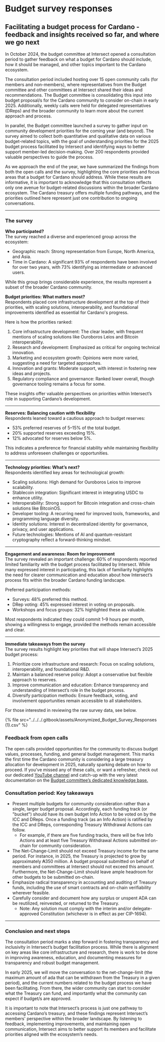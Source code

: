 # Budget survey responses

## Facilitating a budget process for Cardano - feedback and insights received so far, and where we go next

In October 2024, the budget committee at Intersect opened a consultation period to gather feedback on what a budget for Cardano should include, how it should be managed, and other topics important to the Cardano ecosystem.&#x20;

The consultation period included hosting over 15 open community calls (for members and non-members), where representatives from the Budget committee and other committees at Intersect shared their ideas and recommendations. The Budget committee is consolidating this input into budget proposal/s for the Cardano community to consider on-chain in early 2025. Additionally, weekly calls were held for delegated representatives (DReps) and the broader community to learn more about the current approach and process.

In parallel, the Budget committee launched a survey to gather input on community development priorities for the coming year (and beyond). The survey aimed to collect both quantitative and qualitative data on various budget-related topics, with the goal of understanding priorities for the 2025 budget process facilitated by Intersect and identifying ways to better support member-led decision-making. Over 200 respondents provided valuable perspectives to guide the process.

As we approach the end of the year, we have summarized the findings from both the open calls and the survey, highlighting the core priorities and focus areas that a budget for Cardano should address. While these results are informative, it is important to acknowledge that this consultation reflects only one avenue for budget-related discussions within the broader Cardano ecosystem. The Cardano treasury offers multiple funding pathways, and the priorities outlined here represent just one contribution to ongoing conversations.

***

### The survey

**Who participated?**\
The survey reached a diverse and experienced group across the ecosystem:

* Geographic reach: Strong representation from Europe, North America, and Asia.
* Time in Cardano: A significant 93% of respondents have been involved for over two years, with 73% identifying as intermediate or advanced users.

While this group brings considerable experience, the results represent a subset of the broader Cardano community.&#x20;

**Budget priorities: What matters most?**\
Respondents placed core infrastructure development at the top of their priorities, with scaling solutions, interoperability, and foundational improvements identified as essential for Cardano's progress.

Here is how the priorities ranked:

1. Core infrastructure development: The clear leader, with frequent mentions of scaling solutions like Ouroboros Leios and Bitcoin interoperability.
2. Research and development: Emphasized as critical for ongoing technical innovation.
3. Marketing and ecosystem growth: Opinions were more varied, suggesting a need for targeted approaches.
4. Innovation and grants: Moderate support, with interest in fostering new ideas and projects.
5. Regulatory compliance and governance: Ranked lower overall, though governance tooling remains a focus for some.

These insights offer valuable perspectives on priorities within Intersect’s role in supporting Cardano’s development.

***

**Reserves: Balancing caution with flexibility**\
Respondents leaned toward a cautious approach to budget reserves:

* 53% preferred reserves of 5–15% of the total budget.
* 20% supported reserves exceeding 15%.
* 12% advocated for reserves below 5%.

This indicates a preference for financial stability while maintaining flexibility to address unforeseen challenges or opportunities.

***

**Technology priorities: What’s next?**\
Respondents identified key areas for technological growth:

* Scaling solutions: High demand for Ouroboros Leios to improve scalability.
* Stablecoin integration: Significant interest in integrating USDC to enhance utility.
* Interoperability: Strong support for Bitcoin integration and cross-chain solutions like BitcoinOS.
* Developer tooling: A recurring need for improved tools, frameworks, and programming language diversity.
* Identity solutions: Interest in decentralized identity for governance, privacy, and user applications.
* Future technologies: Mentions of AI and quantum-resistant cryptography reflect a forward-thinking mindset.

***

**Engagement and awareness: Room for improvement**\
The survey revealed an important challenge: 60% of respondents reported limited familiarity with the budget process facilitated by Intersect. While many expressed interest in participating, this lack of familiarity highlights the need for clearer communication and education about how Intersect’s process fits within the broader Cardano funding landscape.

Preferred participation methods:

* Surveys: 48% preferred this method.
* DRep voting: 45% expressed interest in voting on proposals.
* Workshops and focus groups: 32% highlighted these as valuable.

Most respondents indicated they could commit 1–9 hours per month, showing a willingness to engage, provided the methods remain accessible and clear.

***

**Immediate takeaways from the survey**\
The survey results highlight key priorities that will shape Intersect’s 2025 budget process:

1. Prioritize core infrastructure and research: Focus on scaling solutions, interoperability, and foundational R\&D.
2. Maintain a balanced reserve policy: Adopt a conservative but flexible approach to reserves.
3. Improve communication and education: Enhance transparency and understanding of Intersect’s role in the budget process.
4. Diversify participation methods: Ensure feedback, voting, and involvement opportunities remain accessible to all stakeholders.

For those interested in reviewing the raw survey data, see below.

{% file src="../../../.gitbook/assets/Anonymized_Budget_Survey_Responses (1).csv" %}

### Feedback from open calls

The open calls provided opportunities for the community to discuss budget values, processes, funding, and general budget management. This marks the first time the Cardano community is considering a large treasury allocation for development in 2025, naturally sparking debate on how to proceed. If you’ve missed any of these calls, or want a refresher, check out our dedicated [YouTube channel](https://www.youtube.com/@IntersectCBC/videos) and catch-up with the very latest documentation on the [Budget committee’s dedicated knowledge base.](https://committees.docs.intersectmbo.org/intersect-budget-committee)

### Consultation period: Key takeaways&#x20;

* Present multiple budgets for community consideration rather than a single, larger budget proposal. Accordingly, each funding track (or "bucket") should have its own budget Info Action to be voted on by the ICC and DReps. Once a funding track (as an Info Action) is ratified by the ICC and DReps, corresponding Treasury Withdrawal Actions can follow.
  * For example, if there are five funding tracks, there will be five Info Actions and at least five Treasury Withdrawal Actions submitted on-chain for community consideration.
* The Net-Change-Limit should not exceed Treasury income for the same period. For instance, in 2025, the Treasury is projected to grow by approximately ₳350 million. A budget proposal submitted on behalf of members and committees at Intersect should not exceed this amount. Furthermore, the Net-Change-Limit should leave ample headroom for other budgets to be submitted on-chain.
* Emphasize radical transparency in accounting and auditing of Treasury funds, including the use of smart contracts and on-chain verifiability wherever feasible.
* Carefully consider and document how any surplus or unspent ADA can be reutilized, reinvested, or returned to the Treasury.
  * Note: Any solution must comply with the interim and/or delegate-approved Constitution (whichever is in effect as per CIP-1694).

***

### Conclusion and next steps

The consultation period marks a step forward in fostering transparency and inclusivity in Intersect’s budget facilitation process. While there is alignment on key areas like core infrastructure and research, there is work to be done in improving awareness, education, and documenting measures for transparency and robust budget management.

In early 2025, we will move the conversation to the net-change-limit (the maximum amount of ada that can be withdrawn from the Treasury in a given period), and the current numbers related to the budget process we have been facilitating. From there, the wider community can start to consider what the Treasury can fund, and importantly what the community can expect if budget/s are approved.

It is important to note that Intersect’s process is just one pathway to accessing Cardano’s treasury, and these findings represent Intersect’s members' perspective within the broader landscape. By listening to feedback, implementing improvements, and maintaining open communication, Intersect aims to better support its members and facilitate priorities aligned with the ecosystem’s needs.
